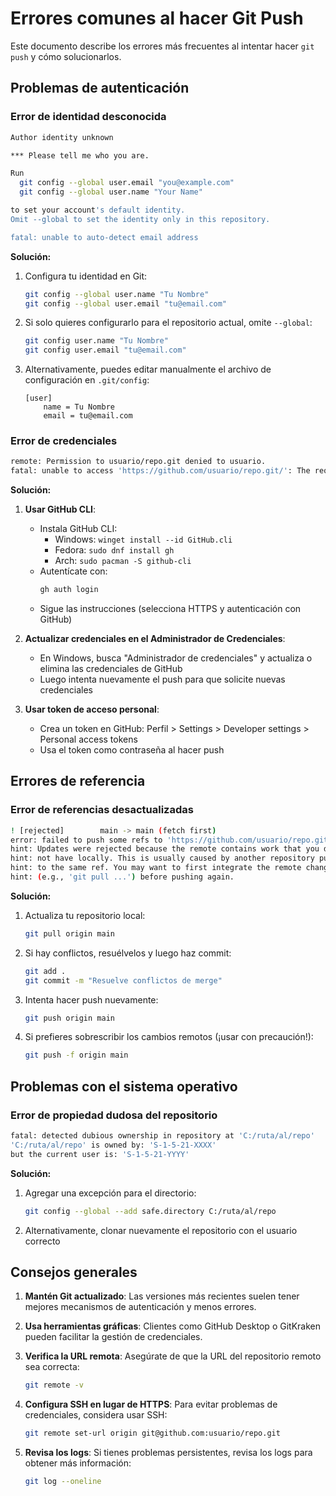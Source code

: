 # Errores comunes al hacer Git Push

Este documento describe los errores más frecuentes al intentar hacer `git push` y cómo solucionarlos.

## Problemas de autenticación

### Error de identidad desconocida

```bash
Author identity unknown

*** Please tell me who you are.

Run
  git config --global user.email "you@example.com"
  git config --global user.name "Your Name"

to set your account's default identity.
Omit --global to set the identity only in this repository.

fatal: unable to auto-detect email address
```

**Solución:**

1. Configura tu identidad en Git:
   ```bash
   git config --global user.name "Tu Nombre"
   git config --global user.email "tu@email.com"
   ```

2. Si solo quieres configurarlo para el repositorio actual, omite `--global`:
   ```bash
   git config user.name "Tu Nombre"
   git config user.email "tu@email.com"
   ```

3. Alternativamente, puedes editar manualmente el archivo de configuración en `.git/config`:
   ```
   [user]
       name = Tu Nombre
       email = tu@email.com
   ```

### Error de credenciales

```bash
remote: Permission to usuario/repo.git denied to usuario.
fatal: unable to access 'https://github.com/usuario/repo.git/': The requested URL returned error: 403
```

**Solución:**

1. **Usar GitHub CLI**:
   * Instala GitHub CLI:
     * Windows: `winget install --id GitHub.cli`
     * Fedora: `sudo dnf install gh`
     * Arch: `sudo pacman -S github-cli`
   * Autentícate con:
     ```bash
     gh auth login
     ```
   * Sigue las instrucciones (selecciona HTTPS y autenticación con GitHub)

2. **Actualizar credenciales en el Administrador de Credenciales**:
   * En Windows, busca "Administrador de credenciales" y actualiza o elimina las credenciales de GitHub
   * Luego intenta nuevamente el push para que solicite nuevas credenciales

3. **Usar token de acceso personal**:
   * Crea un token en GitHub: Perfil > Settings > Developer settings > Personal access tokens
   * Usa el token como contraseña al hacer push

## Errores de referencia

### Error de referencias desactualizadas

```bash
! [rejected]        main -> main (fetch first)
error: failed to push some refs to 'https://github.com/usuario/repo.git'
hint: Updates were rejected because the remote contains work that you do
hint: not have locally. This is usually caused by another repository pushing
hint: to the same ref. You may want to first integrate the remote changes
hint: (e.g., 'git pull ...') before pushing again.
```

**Solución:**

1. Actualiza tu repositorio local:
   ```bash
   git pull origin main
   ```

2. Si hay conflictos, resuélvelos y luego haz commit:
   ```bash
   git add .
   git commit -m "Resuelve conflictos de merge"
   ```

3. Intenta hacer push nuevamente:
   ```bash
   git push origin main
   ```

4. Si prefieres sobrescribir los cambios remotos (¡usar con precaución!):
   ```bash
   git push -f origin main
   ```

## Problemas con el sistema operativo

### Error de propiedad dudosa del repositorio

```bash
fatal: detected dubious ownership in repository at 'C:/ruta/al/repo'
'C:/ruta/al/repo' is owned by: 'S-1-5-21-XXXX'
but the current user is: 'S-1-5-21-YYYY'
```

**Solución:**

1. Agregar una excepción para el directorio:
   ```bash
   git config --global --add safe.directory C:/ruta/al/repo
   ```

2. Alternativamente, clonar nuevamente el repositorio con el usuario correcto

## Consejos generales

1. **Mantén Git actualizado**: Las versiones más recientes suelen tener mejores mecanismos de autenticación y menos errores.

2. **Usa herramientas gráficas**: Clientes como GitHub Desktop o GitKraken pueden facilitar la gestión de credenciales.

3. **Verifica la URL remota**: Asegúrate de que la URL del repositorio remoto sea correcta:
   ```bash
   git remote -v
   ```

4. **Configura SSH en lugar de HTTPS**: Para evitar problemas de credenciales, considera usar SSH:
   ```bash
   git remote set-url origin git@github.com:usuario/repo.git
   ```

5. **Revisa los logs**: Si tienes problemas persistentes, revisa los logs para obtener más información:
   ```bash
   git log --oneline
   ```